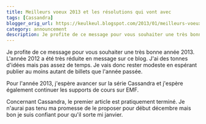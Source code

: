 ```yaml
---
title: Meilleurs voeux 2013 et les résolutions qui vont avec
tags: [Cassandra]
blogger_orig_url: https://keulkeul.blogspot.com/2013/01/meilleurs-voeux-2013-et-les-resolutions.html
category: announcement
description: Je profite de ce message pour vous souhaiter une très bonne année 2013. L'année 2012 a été très réduite en message sur ce blog.
---
```


Je profite de ce message pour vous souhaiter une très bonne année 2013. L'année 2012 a été très réduite en message sur ce blog. J'ai des tonnes d'idées mais pas assez de temps. Je vais donc rester modeste en espérant publier au moins autant de billets que l'année passée.

Pour l'année 2013, j'espère avancer sur la série Cassandra et j'espère également continuer les supports de cours sur EMF.

Concernant Cassandra, le premier article est pratiquement terminé. Je n'aurai pas tenu ma promesse de le proposer pour début décembre mais bon je suis confiant pour qu'il sorte mi janvier.